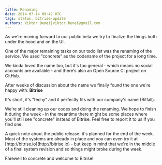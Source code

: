 ```yaml
---
title: Renaming
date: 2014-07-14 09:42 UTC
tags: status, bitrise-update
authors: Viktor Benei|viktor.benei@gmail.com
---
```


As we're moving forward to our public beta we try to finalize the things both under the hood and on the UI.

One of the major remaining tasks on our todo list was the renaming of the service. We used "concrete" as the codename of the project for a long time.

We kinda loved the name too, but it's too general - which means no social accounts are available - and there's also an Open Source CI project on GitHub.

After weeks of discussion about the name we finally found the one we're happy with: **Bitrise**

It's short, it's "techy" and it perfectly fits with our company's name (Bitfall).

We're still cleaning up our codes and doing the renaming. We hope to finish it during the week - in the meantime there might be some places where you'll still see "concrete" instead of Bitrise. Feel free to report it to us if you find one.

A quick note about the public release: it's planned for the end of the week. Most of the systems are already in place and you can even try it at [http://bitrise.io](http://bitrise.io) - but keep in mind that we're in the middle of a final system revision and so things might broke during the week.

Farewell to concrete and welcome to Bitrise!


